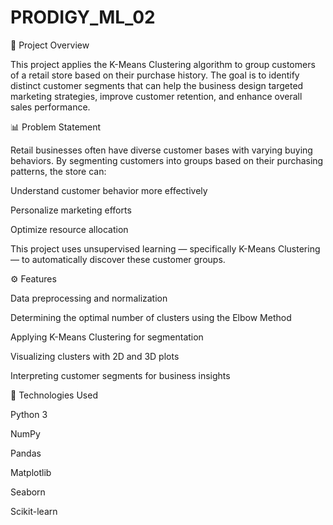# PRODIGY_ML_02
📘 Project Overview

This project applies the K-Means Clustering algorithm to group customers of a retail store based on their purchase history.
The goal is to identify distinct customer segments that can help the business design targeted marketing strategies, improve customer retention, and enhance overall sales performance.

📊 Problem Statement

Retail businesses often have diverse customer bases with varying buying behaviors.
By segmenting customers into groups based on their purchasing patterns, the store can:

Understand customer behavior more effectively

Personalize marketing efforts

Optimize resource allocation

This project uses unsupervised learning — specifically K-Means Clustering — to automatically discover these customer groups.

⚙️ Features

Data preprocessing and normalization

Determining the optimal number of clusters using the Elbow Method

Applying K-Means Clustering for segmentation

Visualizing clusters with 2D and 3D plots

Interpreting customer segments for business insights

🧠 Technologies Used

Python 3

NumPy

Pandas

Matplotlib

Seaborn

Scikit-learn
